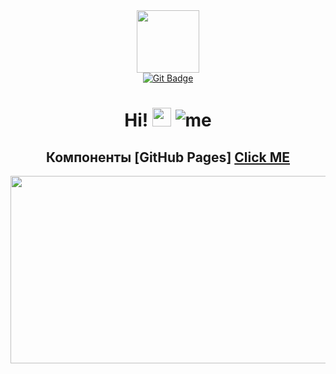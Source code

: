 <div id="header" align="center">
  <img src="https://media.giphy.com/media/IauL6LvGNlT3ffhcqq/giphy.gif" width="100"/>
  <div id="badges">
    <a href="your-linkedin-URL">
      <img src="https://img.shields.io/github/last-commit/Azrofyi/jcatcourse?style=for-the-badge" alt="Git Badge"/>
    </a>
  </div>
    <h1>
      Hi!
      <img src="https://media.giphy.com/media/hvRJCLFzcasrR4ia7z/giphy.gif" alt="wave" width="30px">
      <img src="https://komarev.com/ghpvc/?username=Azrofyi&style=flat-square&color=blue" alt="me"/>
    </h1>
</div>
<div align="center">
  <h2>Компоненты [GitHub Pages] <a href="https://azrofyi.github.io/jcatcourse/">Click ME</a></h2>
  <img src="https://media.giphy.com/media/ZDTbix65Me1YDNLDF3/giphy.gif" width="600" height="300"/>
</div>
